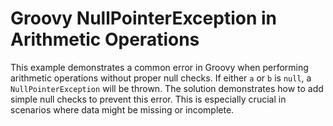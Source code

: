 # Groovy NullPointerException in Arithmetic Operations
This example demonstrates a common error in Groovy when performing arithmetic operations without proper null checks.  If either `a` or `b` is `null`, a `NullPointerException` will be thrown. The solution demonstrates how to add simple null checks to prevent this error.  This is especially crucial in scenarios where data might be missing or incomplete.